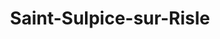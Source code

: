 ---
title: Saint-Sulpice-sur-Risle
url: /saint-sulpice-sur-risle/
latitude: 48.762
longitude: 0.655
---